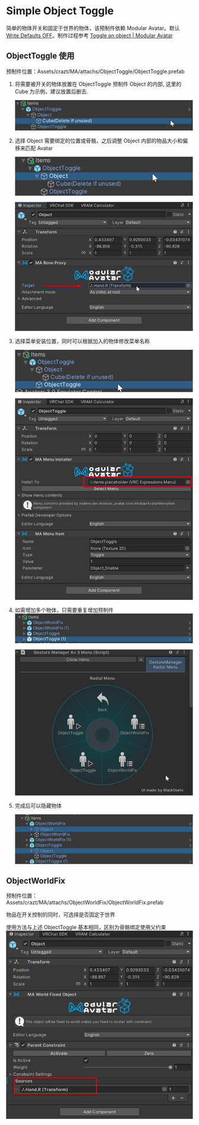 # Simple Object Toggle

简单的物体开关和固定于世界的物体，该预制件依赖 Modular Avatar。默认 [Write Defaults OFF](https://creators.vrchat.com/avatars/#write-defaults-on-states)。制作过程参考 [Toggle an object | Modular Avatar](https://modular-avatar.nadena.dev/docs/tutorials/object_toggle)

## ObjectToggle 使用

预制件位置：Assets/crazt/MA/attachs/ObjectToggle/ObjectToggle.prefab

1. 将需要被开关的物体放置在 ObjectToggle 预制件 Object 的内部, 这里的 Cube 为示例，建议放置后删去.

    ![](assets/img/2024-01-17-13-22-41.png)

2. 选择 Object 需要绑定的位置或骨骼，之后调整 Object 内部的物品大小和偏移来匹配 Avatar

    ![](assets/img/2024-01-17-13-26-08.png)

    ![](assets/img/2024-01-17-13-26-52.png)

3. 选择菜单安装位置，同时可以根据加入的物体修改菜单名称

    ![](assets/img/2024-01-17-13-24-19.png)

    ![](assets/img/2024-01-17-13-24-59.png)

4. 如需增加多个物体，只需要重复增加预制件
    ![](assets/img/2024-01-17-13-43-17.png)

    ![](assets/img/2024-01-17-13-45-28.png)

5. 完成后可以隐藏物体

    ![](assets/img/2024-01-17-13-55-00.png)

## ObjectWorldFix

预制件位置：Assets/crazt/MA/attachs/ObjectWorldFix/ObjectWorldFix.prefab

物品在开关控制的同时，可选择是否固定于世界

使用方法与上述 ObjectToggle 基本相同，区别为骨骼绑定使用父约束
![](assets/img/2024-01-17-13-46-40.png)